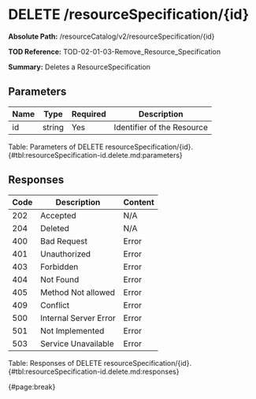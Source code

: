 <!--
    ATTENTION: This file was generated via gradle!
               Do NOT manually edit this file! Any such changes will be overwritten!
-->

# DELETE /resourceSpecification/{id}

**Absolute Path:** /resourceCatalog/v2/resourceSpecification/{id}

**TOD Reference:** TOD-02-01-03-Remove_Resource_Specification

**Summary:** Deletes a ResourceSpecification

## Parameters

| Name | Type | Required | Description |
| ------ | ------ | --- | ------------ |
| id | string | Yes | Identifier of the Resource |

Table: Parameters of DELETE resourceSpecification/{id}. {#tbl:resourceSpecification-id.delete.md:parameters}

## Responses

| Code | Description | Content |
|------|-------------|---------|
| 202 | Accepted | N/A |
| 204 | Deleted | N/A |
| 400 | Bad Request | Error |
| 401 | Unauthorized | Error |
| 403 | Forbidden | Error |
| 404 | Not Found | Error |
| 405 | Method Not allowed | Error |
| 409 | Conflict | Error |
| 500 | Internal Server Error | Error |
| 501 | Not Implemented | Error |
| 503 | Service Unavailable | Error |

Table: Responses of DELETE resourceSpecification/{id}. {#tbl:resourceSpecification-id.delete.md:responses}

{#page:break}
